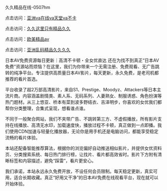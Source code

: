 久久精品在线-0507hm


点击访问：<a href="https://gda-c7m.pages.dev/">亚洲va在线va天堂va不卡</a>

点击访问：<a href="https://bsdf-5f5.pages.dev/">久久这里只有精品久久</a>

点击访问：<a href="https://tfda.pages.dev/">欧美精品aⅴ</a>

点击访问：<a href="https://gsd-agv.pages.dev/">亚洲乱码精品久久久久</a>


日本AV免费资源每日更新｜高清不卡顿・全女优直达
还在为找不到真正“日本AV免费”资源站而烦恼？在这里，我们为你带来一个无需注册、免费观看、无广告跳转的纯净平台。专注提供高质量日本AV影片，每天更新，永久免费，是老司机都推荐的看片首选。

平台收录了超2万部高清影片，来自S1、Prestige、Moodyz、Attackers等日本主流片商。内容涵盖剧情类、素人系、无码系列、人妻熟女、制服诱惑、角色扮演等热门题材。从三上悠亚、桥本有菜到波多野结衣、吉泽明步，你喜欢的女优我们都帮你分类整理，合集式呈现，想看谁点谁。

不同于一般聚合网站，我们不夹带广告、不跳转第三方、不虚假播放，所有影片支持在线播放、高清无水印，加载速度快，播放过程不卡顿，真正做到一点即播。我们使用CDN加速与轻量化播放器，无论你是用手机还是电脑访问，都能享受稳定流畅的看片体验。

本站还配备智能推荐算法，根据你的浏览偏好自动推送相似影片，并提供女优资料页、分类搜索系统、每日热门排行榜，让找片、看片都高效省时。影片下方附有清晰标签和内容描述，避免“踩雷”，看片更安心。

我们承诺，本站永远永久免费开放，不设任何会员限制。每天稳定更新，真实可用，适合长期收藏。真正“好用又干净”的日本AV免费在线观看平台，现在就可以开始体验。




<span style="display:none;">[Canonical link](https://github.com/gg57687/8705125 ）</span>
